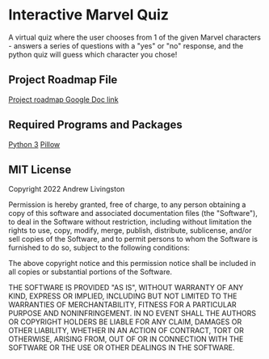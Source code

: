 # Interactive Marvel Quiz

A virtual quiz where the user chooses from 1 of the given Marvel characters - answers a series of questions with a "yes" or "no" response, and the python quiz will guess which character you chose!

## Project Roadmap File

[Project roadmap Google Doc link](https://docs.google.com/document/d/1FJJ6h5t2xFmB9NOV5THORpub_HltqHn2S-XPXvnAReU/edit?usp=sharing)

## Required Programs and Packages
[Python 3](https://www.python.org/)
[Pillow](https://pypi.org/project/Pillow/)

## MIT License

Copyright 2022 Andrew Livingston

Permission is hereby granted, free of charge, to any person obtaining a copy of this software and associated documentation files (the "Software"), to deal in the Software without restriction, including without limitation the rights to use, copy, modify, merge, publish, distribute, sublicense, and/or sell copies of the Software, and to permit persons to whom the Software is furnished to do so, subject to the following conditions:

The above copyright notice and this permission notice shall be included in all copies or substantial portions of the Software.

THE SOFTWARE IS PROVIDED "AS IS", WITHOUT WARRANTY OF ANY KIND, EXPRESS OR IMPLIED, INCLUDING BUT NOT LIMITED TO THE WARRANTIES OF MERCHANTABILITY, FITNESS FOR A PARTICULAR PURPOSE AND NONINFRINGEMENT. IN NO EVENT SHALL THE AUTHORS OR COPYRIGHT HOLDERS BE LIABLE FOR ANY CLAIM, DAMAGES OR OTHER LIABILITY, WHETHER IN AN ACTION OF CONTRACT, TORT OR OTHERWISE, ARISING FROM, OUT OF OR IN CONNECTION WITH THE SOFTWARE OR THE USE OR OTHER DEALINGS IN THE SOFTWARE.
